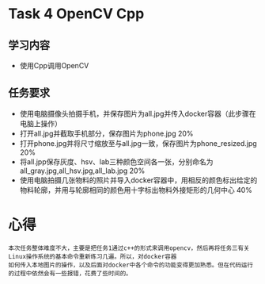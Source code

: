 # Task 4 OpenCV Cpp
## 学习内容
 - 使用Cpp调用OpenCV
## 任务要求
 - 使用电脑摄像头拍摄手机，并保存图片为all.jpg并传入docker容器（此步骤在电脑上操作）
 - 打开all.jpg并截取手机部分，保存图片为phone.jpg 20%
 - 打开phone.jpg并将尺寸缩放至与all.jpg一致，保存图片为phone_resized.jpg 20%
 - 将all.jpp保存灰度、hsv、lab三种颜色空间各一张，分别命名为all_gray.jpg,all_hsv.jpg,all_lab.jpg 20%
 - 使用电脑拍摄几张物料的照片并导入docker容器中，用相反的颜色标出给定的物料轮廓，并用与轮廓相同的颜色用十字标出物料外接矩形的几何中心 40%



 # 心得

 ~~~
本次任务整体难度不大，主要是把任务1通过c++的形式来调用opencv，然后再将任务三有关Linux操作系统的基本命令重新练习几遍。所以，对docker容器
如何传入本地图片的操作，以及后面对docker中各个命令的功能变得更加熟悉。但在代码运行的过程中依然会有一些报错，花费了些时间的。
 ~~~